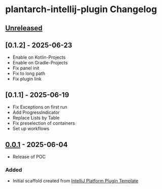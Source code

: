 <!-- Keep a Changelog guide -> https://keepachangelog.com -->

# plantarch-intellij-plugin Changelog

## [Unreleased]

## [0.1.2] - 2025-06-23

- Enable on Kotlin-Projects
- Enable on Gradle-Projects
- Fix panel init
- Fix to long path
- Fix plugin link

## [0.1.1] - 2025-06-19

- Fix Exceptions on first run
- Add ProgressIndicator
- Replace Lists by Table
- Fix preselection of containers
- Set up workflows

## [0.0.1] - 2025-06-04

- Release of POC

### Added

- Initial scaffold created
  from [IntelliJ Platform Plugin Template](https://github.com/JetBrains/intellij-platform-plugin-template)

[Unreleased]: https://github.com/MrDolch/plantarch-intellij-plugin/compare/v0.0.1...HEAD

[0.0.1]: https://github.com/MrDolch/plantarch-intellij-plugin/commits/v0.0.1
